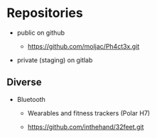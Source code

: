 # Repositories

*	public on github		

	*	https://github.com/moljac/Ph4ct3x.git		

*	private (staging) on gitlab	


## Diverse

*	Bluetooth 

	*	Wearables and fitness trackers (Polar H7)
	
	*	https://github.com/inthehand/32feet.git

	
	